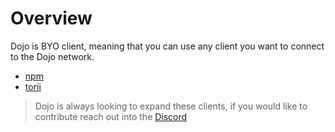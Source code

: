 # Overview

Dojo is BYO client, meaning that you can use any client you want to connect to the Dojo network.

- [npm](/client/dojojs.md)
- [torii](/client/torii.md)

> Dojo is always looking to expand these clients, if you would like to contribute reach out into the [Discord](https://discord.gg/KG9w9BmDrV)
